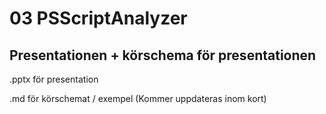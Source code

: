 # 03 PSScriptAnalyzer

## Presentationen + körschema för presentationen

.pptx för presentation

.md för körschemat / exempel (Kommer uppdateras inom kort)
